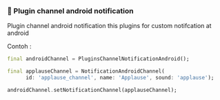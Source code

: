 ### 👻 Plugin channel android notification
Plugin channel android notification this plugins for custom notifcation at android

Contoh : 
``` dart
final androidChannel = PluginsChannelNotificationAndroid();

final applauseChannel = NotificationAndroidChannel(
      id: 'applause_channel', name: 'Applause', sound: 'applause');

androidChannel.setNotificationChannel(applauseChannel);
```
